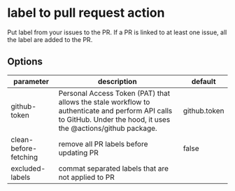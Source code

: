 # label to pull request action

Put label from your issues to the PR. If a PR is linked to 
at least one issue, all the label are added to the PR. 

## Options

| parameter | description  | default  |
|---|---|---|
| github-token  | Personal Access Token (PAT) that allows the stale workflow to authenticate and perform API calls to GitHub. Under the hood, it uses the @actions/github package.  | github.token  |
| clean-before-fetching  | remove all PR labels before updating PR  | false  |
| excluded-labels  | commat separated labels that are not applied to PR  |   |
